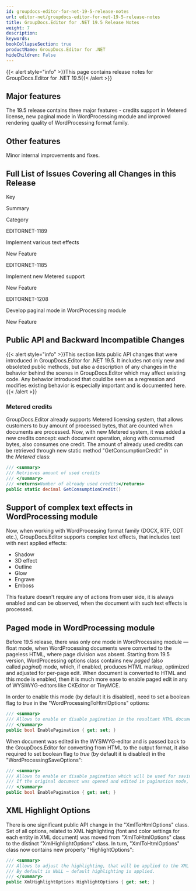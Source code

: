 ```yaml
---
id: groupdocs-editor-for-net-19-5-release-notes
url: editor-net/groupdocs-editor-for-net-19-5-release-notes
title: GroupDocs.Editor for .NET 19.5 Release Notes
weight: 7
description: 
keywords: 
bookCollapseSection: true
productName: GroupDocs.Editor for .NET
hideChildren: False
---
```

{{< alert style="info" >}}This page contains release notes for GroupDocs.Editor for .NET 19.5{{< /alert >}}

## Major features

The 19.5 release contains three major features - credits support in Metered license, new paginal mode in WordProcessing module and improved rendering quality of WordProcessing format family.

## Other features

Minor internal improvements and fixes.

## Full List of Issues Covering all Changes in this Release

Key

Summary

Category

EDITORNET-1189

Implement various text effects

New Feature

EDITORNET-1185

Implement new Metered support

New Feature

EDITORNET-1208

Develop paginal mode in WordProcessing module

New Feature

## Public API and Backward Incompatible Changes

{{< alert style="info" >}}This section lists public API changes that were introduced in GroupDocs.Editor for .NET 19.5. It includes not only new and obsoleted public methods, but also a description of any changes in the behavior behind the scenes in GroupDocs.Editor which may affect existing code. Any behavior introduced that could be seen as a regression and modifies existing behavior is especially important and is documented here.{{< /alert >}}

### Metered credits

GroupDocs.Editor already supports Metered licensing system, that allows customers to buy amount of processed bytes, that are counted when documents are processed. Now, with new Metered system, it was added a new credits concept: each document operation, along with consumed bytes, also consumes one credit. The amount of already used credits can be retrieved through new static method "GetConsumptionCredit" in the *Metered* class:

```csharp
/// <summary>
/// Retrieves amount of used credits
/// </summary>
/// <returns>Number of already used credits</returns>
public static decimal GetConsumptionCredit()
```

## Support of complex text effects in WordProcessing module

Now, when working with WordProcessing format family (DOCX, RTF, ODT etc.), GroupDocs.Editor supports complex text effects, that includes text with next applied effects:

*   Shadow
*   3D effect
*   Outline
*   Glow
*   Engrave
*   Emboss

This feature doesn't require any of actions from user side, it is always enabled and can be observed, when the document with such text effects is processed.

## Paged mode in WordProcessing module

Before 19.5 release, there was only one mode in WordProcessing module — float mode, when WordProcessing documents were converted to the pageless HTML, where page division was absent. Starting from 19.5 version, WordProcessing options class contains new *paged* (also called *paginal*) mode, which, if enabled, produces HTML markup, optimized and adjusted for per-page edit. When document is converted to HTML and this mode is enabled, then it is much more ease to enable paged edit in any of WYSIWYG-editors like CKEditor or TinyMCE.

In order to enable this mode (by default it is disabled), need to set a boolean flag to *true* in the "WordProcessingToHtmlOptions" options:

```csharp
/// <summary>
/// Allows to enable or disable pagination in the resultant HTML document. By default is disabled (false).
/// </summary>
public bool EnablePagination { get; set; }
```

When document was edited in the WYSIWYG-editor and is passed back to the GroupDocs.Editor for converting from HTML to the output format, it also required to set boolean flag to *true* (by default it is disabled) in the "WordProcessingSaveOptions":

```csharp
/// <summary>
/// Allows to enable or disable pagination which will be used for saving the document. 
/// If the original document was opened and edited in pagination mode, this option also should be enabled. By default is disabled.
/// </summary>
public bool EnablePagination { get; set; }
```

## XML Highlight Options

There is one significant public API change in the "XmlToHtmlOptions" class. Set of all options, related to XML highlighting (font and color settings for each entity in XML document) was moved from "XmlToHtmlOptions" class to the distinct "XmlHighlightOptions" class. In turn, "XmlToHtmlOptions" class now contains new property "HighlightOptions":

```csharp
/// <summary>
/// Allows to adjust the highlighting, that will be applied to the XML structure, when it is represented in HTML.
/// By default is NULL — default highlighting is applied.
/// </summary>
public XmlHighlightOptions HighlightOptions { get; set; }
```
